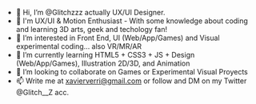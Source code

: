 - 👋 Hi, I’m @Glitchzzz actually UX/UI Designer.
- 🦄 I'm UX/UI & Motion Enthusiast - With some knowledge about coding and learning 3D arts, geek and techology fan!
- 👀 I’m interested in Front End, UI (Web/App/Games) and Visual experimental coding... also VR/MR/AR 
- 🌱 I’m currently learning HTML5 + CSS3 + JS + Design (Web/App/Games), Illustration 2D/3D, and Animation
- 💞️ I’m looking to collaborate on Games or Experimental Visual Proyects
- 📫 Write me at xavierverri@gmail.com or follow and DM on my Twitter @Glitch__Z acc.



<!--

01100010 01100101 00100000 01100111
01100101 01100101 01101011 00100000
01100001 01101110 01100100 00100000
01100011 01110101 01110010 01101001
01101111 01110101 01110011


“If you want your children to be intelligent, read them fairy tales. If you want them to be more intelligent, read them more fairy tales.” Albert Einstein

“Imagination is more important than knowledge,” Albert Einstein

-->

